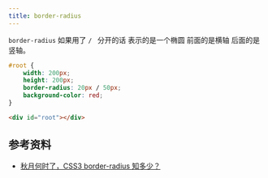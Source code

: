 ```yaml
---
title: border-radius
---
```


`border-radius` 如果用了 `/ ` 分开的话 表示的是一个椭圆 前面的是横轴 后面的是竖轴。

```css
#root {
    width: 200px;
    height: 200px;
    border-radius: 20px / 50px;
    background-color: red;
}
```

```html
<div id="root"></div>
```

## 参考资料

* [秋月何时了，CSS3 border-radius 知多少？](https://www.zhangxinxu.com/wordpress/2015/11/css3-border-radius-tips/)
